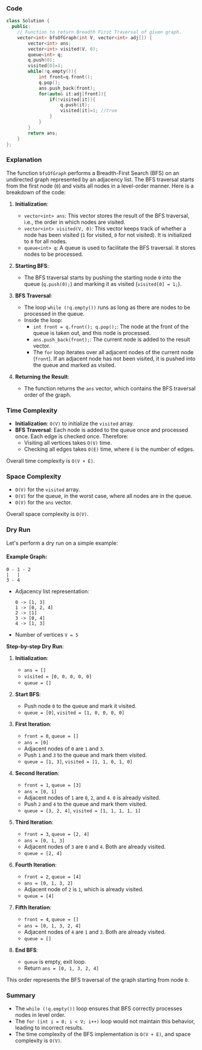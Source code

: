 ### Code
```cpp
class Solution {
  public:
    // Function to return Breadth First Traversal of given graph.
    vector<int> bfsOfGraph(int V, vector<int> adj[]) {
        vector<int> ans;
        vector<int> visited(V, 0);
        queue<int> q;
        q.push(0);
        visited[0]=1;
        while(!q.empty()){
            int front=q.front();
            q.pop();
            ans.push_back(front);
            for(auto& it:adj[front]){
                if(!visited[it]){
                    q.push(it);
                    visited[it]=1; //true
                }
            }
        }
        return ans;
    }
};
```
### Explanation

The function `bfsOfGraph` performs a Breadth-First Search (BFS) on an undirected graph represented by an adjacency list. The BFS traversal starts from the first node (`0`) and visits all nodes in a level-order manner. Here is a breakdown of the code:

1. **Initialization**:
   - `vector<int> ans`: This vector stores the result of the BFS traversal, i.e., the order in which nodes are visited.
   - `vector<int> visited(V, 0)`: This vector keeps track of whether a node has been visited (`1` for visited, `0` for not visited). It is initialized to `0` for all nodes.
   - `queue<int> q`: A queue is used to facilitate the BFS traversal. It stores nodes to be processed.

2. **Starting BFS**:
   - The BFS traversal starts by pushing the starting node `0` into the queue (`q.push(0);`) and marking it as visited (`visited[0] = 1;`).

3. **BFS Traversal**:
   - The loop `while (!q.empty())` runs as long as there are nodes to be processed in the queue.
   - Inside the loop:
     - `int front = q.front(); q.pop();`: The node at the front of the queue is taken out, and this node is processed.
     - `ans.push_back(front);`: The current node is added to the result vector.
     - The `for` loop iterates over all adjacent nodes of the current node (`front`). If an adjacent node has not been visited, it is pushed into the queue and marked as visited.

4. **Returning the Result**:
   - The function returns the `ans` vector, which contains the BFS traversal order of the graph.

### Time Complexity

- **Initialization**: `O(V)` to initialize the `visited` array.
- **BFS Traversal**: Each node is added to the queue once and processed once. Each edge is checked once. Therefore:
  - Visiting all vertices takes `O(V)` time.
  - Checking all edges takes `O(E)` time, where `E` is the number of edges.
  
Overall time complexity is `O(V + E)`.

### Space Complexity

- `O(V)` for the `visited` array.
- `O(V)` for the queue, in the worst case, where all nodes are in the queue.
- `O(V)` for the `ans` vector.

Overall space complexity is `O(V)`.

### Dry Run

Let's perform a dry run on a simple example:

#### Example Graph:
```
0 - 1 - 2
|   |
3 - 4
```

- Adjacency list representation:
  ```
  0 -> [1, 3]
  1 -> [0, 2, 4]
  2 -> [1]
  3 -> [0, 4]
  4 -> [1, 3]
  ```

- Number of vertices `V = 5`

**Step-by-step Dry Run**:

1. **Initialization**:
   - `ans = []`
   - `visited = [0, 0, 0, 0, 0]`
   - `queue = []`

2. **Start BFS**:
   - Push node `0` to the queue and mark it visited.
   - `queue = [0]`, `visited = [1, 0, 0, 0, 0]`

3. **First Iteration**:
   - `front = 0`, `queue = []`
   - `ans = [0]`
   - Adjacent nodes of `0` are `1` and `3`.
   - Push `1` and `3` to the queue and mark them visited.
   - `queue = [1, 3]`, `visited = [1, 1, 0, 1, 0]`

4. **Second Iteration**:
   - `front = 1`, `queue = [3]`
   - `ans = [0, 1]`
   - Adjacent nodes of `1` are `0`, `2`, and `4`. `0` is already visited.
   - Push `2` and `4` to the queue and mark them visited.
   - `queue = [3, 2, 4]`, `visited = [1, 1, 1, 1, 1]`

5. **Third Iteration**:
   - `front = 3`, `queue = [2, 4]`
   - `ans = [0, 1, 3]`
   - Adjacent nodes of `3` are `0` and `4`. Both are already visited.
   - `queue = [2, 4]`

6. **Fourth Iteration**:
   - `front = 2`, `queue = [4]`
   - `ans = [0, 1, 3, 2]`
   - Adjacent node of `2` is `1`, which is already visited.
   - `queue = [4]`

7. **Fifth Iteration**:
   - `front = 4`, `queue = []`
   - `ans = [0, 1, 3, 2, 4]`
   - Adjacent nodes of `4` are `1` and `3`. Both are already visited.
   - `queue = []`

8. **End BFS**:
   - `queue` is empty, exit loop.
   - Return `ans = [0, 1, 3, 2, 4]`

This order represents the BFS traversal of the graph starting from node `0`.

### Summary

- The `while (!q.empty())` loop ensures that BFS correctly processes nodes in level order.
- The `for (int i = 0; i < V; i++)` loop would not maintain this behavior, leading to incorrect results.
- The time complexity of the BFS implementation is `O(V + E)`, and space complexity is `O(V)`.
